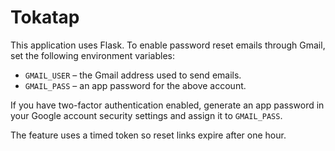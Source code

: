 # Tokatap

This application uses Flask. To enable password reset emails through Gmail, set the following environment variables:

- `GMAIL_USER` – the Gmail address used to send emails.
- `GMAIL_PASS` – an app password for the above account.

If you have two-factor authentication enabled, generate an app password in your Google account security settings and assign it to `GMAIL_PASS`.

The feature uses a timed token so reset links expire after one hour.
